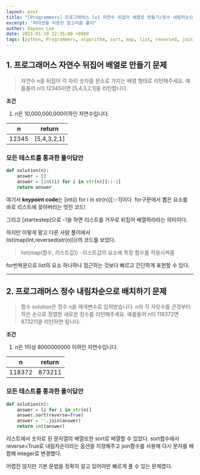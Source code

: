 ```yaml
---
layout: post
title: "[Programmers] 프로그래머스 lv1 자연수 뒤집어 배열로 만들기/정수 내림차순으로 배치하기 "
excerpt: "파이썬을 이용한 알고리즘 풀이"
author: Dayeon Lee
date: 2021-01-10 22:35:00 +0800
tags: [python, Programmers, algorithm, sort, map, list, reversed, join]
---
```



## 1. 프로그래머스 자연수 뒤집어 배열로 만들기 문제  
> 자연수 n을 뒤집어 각 자리 숫자를 원소로 가지는 배열 형태로 리턴해주세요. 예를들어 n이 12345이면 [5,4,3,2,1]을 리턴합니다.

**조건**
1. n은 10,000,000,000이하인 자연수입니다.



|n|return|
|--|--|
|12345|[5,4,3,2,1]|



### 모든 테스트를 통과한 풀이답안

```Python
def solution(n):
    answer = []
    answer = [int(i) for i in str(n)][::-1]
    return answer
  ```

여기서 **keypoint code**는 [int(i) for i in str(n)][::-1]이다. 
for구문에서 뽑은 요소를 바로 리스트에 꽂아버리는 멋진 코드! 

그리고 [start:end:step]으로 -1을 하면 리스트를 거꾸로 뒤집어 배열하라라는 의미이다. 

하지만 이렇게 말고 다른 사람 풀이에서   
list(map(int,reversed(str(n))))의 코드를 보았다.   

> list(map(함수, 리스트값)) : 리스트값의 요소에 특정 함수를 적용시켜줌

for반복문으로 list의 요소 하나하나 접근하는 것보다 빠르고 간단하게 표현할 수 있다.   



----------------------

## 2. 프로그래머스 정수 내림차순으로 배치하기 문제  
> 함수 solution은 정수 n을 매개변수로 입력받습니다. n의 각 자릿수를 큰것부터 작은 순으로 정렬한 새로운 정수를 리턴해주세요. 예를들어 n이 118372면 873211을 리턴하면 됩니다.

**조건**
1. n은 1이상 8000000000 이하인 자연수입니다.



|n|return|
|--|--|
|118372|873211|



### 모든 테스트를 통과한 풀이답안

```Python
def solution(n):
    answer = [i for i in str(n)]
    answer.sort(reverse=True)
    answer = ''.join(answer)
    return int(answer)
  ```

리스트에서 숫자로 된 문자열의 배열또한 sort로 배열할 수 있었다. 
sort합수에서 reverse=True로 내림차순이라는 옵션을 지정해주고 join함수를 사용해 다시 문자를 배합해 integer로 변경했다.   

어렵진 않지만 기본 문법을 정확히 알고 있어야만 빠르게 풀 수 있는 문제였다.   
